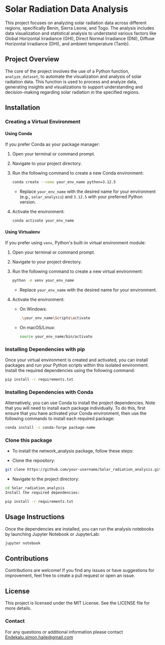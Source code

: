 # Solar Radiation Data Analysis

This project focuses on analyzing solar radiation data across different regions, specifically Benin, Sierra Leone, and Togo. The analysis includes data visualization and statistical analysis to understand various factors like Global Horizontal Irradiance (GHI), Direct Normal Irradiance (DNI), Diffuse Horizontal Irradiance (DHI), and ambient temperature (Tamb).

## Project Overview

The core of the project involves the use of a Python function, `analyze_dataset`, to automate the visualization and analysis of solar radiation data. This function is used to process and analyze data, generating insights and visualizations to support understanding and decision-making regarding solar radiation in the specified regions.

## Installation

### Creating a Virtual Environment

#### Using Conda

If you prefer Conda as your package manager:

1. Open your terminal or command prompt.

2. Navigate to your project directory.

3. Run the following command to create a new Conda environment:

    ```bash
    conda create --name your_env_name python=3.12.5
    ```
    - Replace `your_env_name` with the desired name for your environment (e.g., `solar_analysis`) and `3.12.5` with your preferred Python version.

4. Activate the environment:

    ```bash
    conda activate your_env_name
    ```

#### Using Virtualenv

If you prefer using `venv`, Python's built-in virtual environment module:

1. Open your terminal or command prompt.

2. Navigate to your project directory.

3. Run the following command to create a new virtual environment:

    ```bash
    python -m venv your_env_name
    ```
    - Replace `your_env_name` with the desired name for your environment.

4. Activate the environment:

    - On Windows:
        ```bash
        .\your_env_name\Scripts\activate
        ```

    - On macOS/Linux:
        ```bash
        source your_env_name/bin/activate
        ```

### Installing Dependencies with pip

Once your virtual environment is created and activated, you can install packages and run your Python scripts within this isolated environment. Install the required dependencies using the following command:

```bash
pip install -r requirements.txt
```

### Installing Dependencies with Conda

Alternatively, you can use Conda to install the project dependencies. Note that you will need to install each package individually. To do this, first ensure that you have activated your Conda environment, then use the following commands to install each required package:

```bash
conda install -c conda-forge package-name
```

### Clone this package
- To install the network_analysis package, follow these steps:

- Clone the repository:

```bash
git clone https://github.com/your-username/Solar_radiation_analysis.git
```
- Navigate to the project directory:

```bash
cd Solar_radiation_analysis
Install the required dependencies:
```

```bash
pip install -r requirements.txt
```

## Usage Instructions

Once the dependencies are installed, you can run the analysis notebooks by launching Jupyter Notebook or JupyterLab:

```bash
jupyter notebook
```

## Contributions
Contributions are welcome! If you find any issues or have suggestions for improvement, feel free to create a pull request or open an issue.

## License

This project is licensed under the MIT License. See the LICENSE file for more details.

### Contact
For any questions or additional information please contact Endekalu.simon.haile@gmail.com
